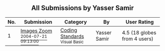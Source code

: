 ﻿<div align="center">

## All Submissions by Yasser Samir

</div>

No.  | Submission | Category | By   | User Rating
---- | ---------- | -------- | ---- | -----------
1 | [Images Zoom<br /><sup>2004-07-21 09:13:00</sup>](https://github.com/Planet-Source-Code/yasser-samir-images-zoom__1-55213) | [Coding Standards<br /><sup>Visual Basic</sup>](../ByCategory/coding-standards__1-43.md) | Yasser Samir | 4.5 (18 globes from 4 users)

